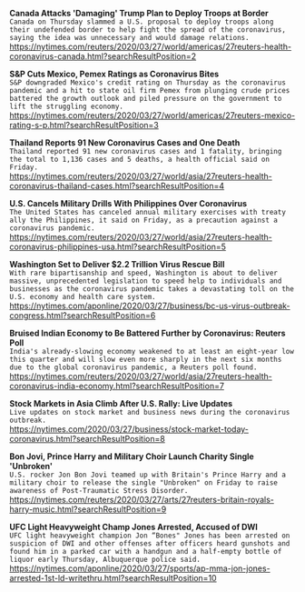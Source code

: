 **Canada Attacks 'Damaging' Trump Plan to Deploy Troops at Border**\
`Canada on Thursday slammed a U.S. proposal to deploy troops along their undefended border to help fight the spread of the coronavirus, saying the idea was unnecessary and would damage relations.`\
https://nytimes.com/reuters/2020/03/27/world/americas/27reuters-health-coronavirus-canada.html?searchResultPosition=2

**S&P Cuts Mexico, Pemex Ratings as Coronavirus Bites**\
`S&P downgraded Mexico's credit rating on Thursday as the coronavirus pandemic and a hit to state oil firm Pemex from plunging crude prices battered the growth outlook and piled pressure on the government to lift the struggling economy.`\
https://nytimes.com/reuters/2020/03/27/world/americas/27reuters-mexico-rating-s-p.html?searchResultPosition=3

**Thailand Reports 91 New Coronavirus Cases and One Death**\
`Thailand reported 91 new coronavirus cases and 1 fatality, bringing the total to 1,136 cases and 5 deaths, a health official said on Friday.`\
https://nytimes.com/reuters/2020/03/27/world/asia/27reuters-health-coronavirus-thailand-cases.html?searchResultPosition=4

**U.S. Cancels Military Drills With Philippines Over Coronavirus**\
`The United States has canceled annual military exercises with treaty ally the Philippines, it said on Friday, as a precaution against a coronavirus pandemic.`\
https://nytimes.com/reuters/2020/03/27/world/asia/27reuters-health-coronavirus-philippines-usa.html?searchResultPosition=5

**Washington Set to Deliver $2.2 Trillion Virus Rescue Bill**\
`With rare bipartisanship and speed, Washington is about to deliver massive, unprecedented legislation to speed help to individuals and businesses as the coronavirus pandemic takes a devastating toll on the U.S. economy and health care system.`\
https://nytimes.com/aponline/2020/03/27/business/bc-us-virus-outbreak-congress.html?searchResultPosition=6

**Bruised Indian Economy to Be Battered Further by Coronavirus: Reuters Poll**\
`India's already-slowing economy weakened to at least an eight-year low this quarter and will slow even more sharply in the next six months due to the global coronavirus pandemic, a Reuters poll found.`\
https://nytimes.com/reuters/2020/03/27/world/asia/27reuters-health-coronavirus-india-economy.html?searchResultPosition=7

**Stock Markets in Asia Climb After U.S. Rally: Live Updates**\
`Live updates on stock market and business news during the coronavirus outbreak.`\
https://nytimes.com/2020/03/27/business/stock-market-today-coronavirus.html?searchResultPosition=8

**Bon Jovi, Prince Harry and Military Choir Launch Charity Single 'Unbroken'**\
`U.S. rocker Jon Bon Jovi teamed up with Britain's Prince Harry and a military choir to release the single "Unbroken" on Friday to raise awareness of Post-Traumatic Stress Disorder.`\
https://nytimes.com/reuters/2020/03/27/arts/27reuters-britain-royals-harry-music.html?searchResultPosition=9

**UFC Light Heavyweight Champ Jones Arrested, Accused of DWI**\
`UFC light heavyweight champion Jon “Bones" Jones has been arrested on suspicion of DWI and other offenses after officers heard gunshots and found him in a parked car with a handgun and a half-empty bottle of liquor early Thursday, Albuquerque police said.`\
https://nytimes.com/aponline/2020/03/27/sports/ap-mma-jon-jones-arrested-1st-ld-writethru.html?searchResultPosition=10

